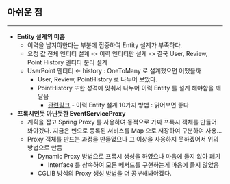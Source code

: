 ## 아쉬운 점

---

- **Entity 설계의 미흡**
    - 이력을 남겨야한다는 부분에 집중하여 Entity 설계가 부족하다.
    - 요청 값 전체 엔티티 설계 -> 이력 엔티티만 설계 -> 결국 User, Review, Point History 엔티티 분리 설계
    - UserPoint 엔티티 ← history : OneToMany 로 설계했으면 어땠을까
        - User, Review, PointHistory 로 나누어 보았다.
        - PointHistory 또한 성격에 맞춰서 나누어 이력 Entity 를 설계 해야함을 깨달음
            - [관련링크](https://dataprofessional.tistory.com/70?category=355354) - 이력 Entity 설계 10가지 방법 : 읽어보면 좋다
- **프록시인듯 아닌듯한 EventServiceProxy**
    - 계획을 잡고 Spring Proxy 를 사용하여 동적으로 가짜 프록시 객체를 만들어 봐야겠다. 지금은 빈으로 등록된 서비스를 Map 으로 저장하여 구분하여 사용...
    - Proxy 객체를 만드는 과정을 만들었으나 그 이상을 사용하지 못하겠어서 위의 방법으로 만듬
        - Dynamic Proxy 방법으로 프록시 생성을 하였으나 마음에 들지 않아 폐기
            - Interface 를 상속하여 모든 메서드를 구현하는게 마음에 들지 않았음
        - CGLIB 방식의 Proxy 생성 방법을 더 공부해봐야겠다.

